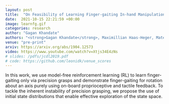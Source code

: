 ```yaml
---
layout: post
title:  "On Feasibility of Learning Finger-gaiting In-hand Manipulation using Intrinsic Sensing"
date:  2021-10-15 22:21:59 +00:00
image: learnfg.gif
categories: research
author: "Gagan Khandate"
authors: "<strong>Gagan Khandate</strong>, Maximillian Haas-Heger, Matei Ciocarlie"
venue: "pre-print"
arxiv: https://arxiv.org/abs/1904.12573
video: https://www.youtube.com/watch?v=Xtjs34E4zNs
# slides: /pdfs/jcdl2019.pdf
# code: https://github.com/leonidk/venue_scores
---
```

In this work, we use model-free reinforcement learning (RL) to learn finger-gaiting only via precision grasps and demonstrate finger-gaiting for rotation about an axis purely using on-board proprioceptive and tactile feedback. To tackle the inherent instability of precision grasping, we propose the use of initial state distributions that enable effective exploration of the state space. 